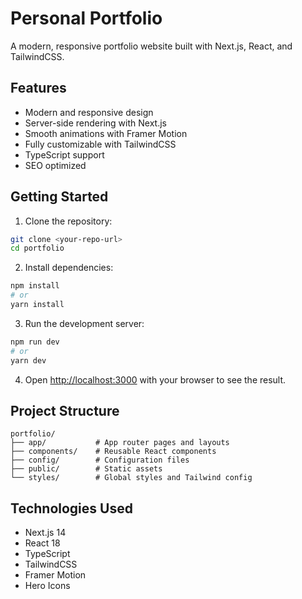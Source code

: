 # Personal Portfolio

A modern, responsive portfolio website built with Next.js, React, and TailwindCSS.

## Features

- Modern and responsive design
- Server-side rendering with Next.js
- Smooth animations with Framer Motion
- Fully customizable with TailwindCSS
- TypeScript support
- SEO optimized

## Getting Started

1. Clone the repository:
```bash
git clone <your-repo-url>
cd portfolio
```

2. Install dependencies:
```bash
npm install
# or
yarn install
```

3. Run the development server:
```bash
npm run dev
# or
yarn dev
```

4. Open [http://localhost:3000](http://localhost:3000) with your browser to see the result.

## Project Structure

```
portfolio/
├── app/           # App router pages and layouts
├── components/    # Reusable React components
├── config/        # Configuration files
├── public/        # Static assets
└── styles/        # Global styles and Tailwind config
```

## Technologies Used

- Next.js 14
- React 18
- TypeScript
- TailwindCSS
- Framer Motion
- Hero Icons
